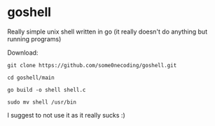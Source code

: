 # goshell
Really simple unix shell written in go (it really doesn't do anything but running programs)

Download:
```
git clone https://github.com/some0necoding/goshell.git

cd goshell/main

go build -o shell shell.c

sudo mv shell /usr/bin
```
I suggest to not use it as it really sucks :)
